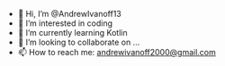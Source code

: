 - 👋 Hi, I’m @AndrewIvanoff13
- 👀 I’m interested in coding
- 🌱 I’m currently learning Kotlin
- 💞️ I’m looking to collaborate on ...
- 📫 How to reach me: andrewivanoff2000@gmail.com


